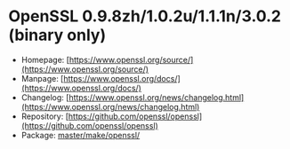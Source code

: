 # OpenSSL 0.9.8zh/1.0.2u/1.1.1n/3.0.2 (binary only)
 - Homepage: [https://www.openssl.org/source/](https://www.openssl.org/source/)
 - Manpage: [https://www.openssl.org/docs/](https://www.openssl.org/docs/)
 - Changelog: [https://www.openssl.org/news/changelog.html](https://www.openssl.org/news/changelog.html)
 - Repository: [https://github.com/openssl/openssl](https://github.com/openssl/openssl)
 - Package: [master/make/openssl/](https://github.com/Freetz-NG/freetz-ng/tree/master/make/openssl/)


